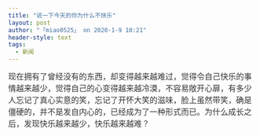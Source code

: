 ```yaml
---
title: "说一下今天的你为什么不快乐"
layout: post
author: "「miao0525」 on 2020-1-9 10:21"
header-style: text
tags:
  - 新闻
---
```


<head></head>
<body>
 <font color="#333333"><font face="arial"><font style="font-size:16px">现在拥有了曾经没有的东西，却变得越来越难过，觉得令自己快乐的事情越来越少，觉得自己的心变得越来越冷漠，不容易敞开心扉，有多少人忘记了真心实意的笑，忘记了开怀大笑的滋味，脸上虽然带笑，确是僵硬的，并不是发自内心的，已经成为了一种形式而已。为什么成长之后，发现快乐越来越少，快乐越来越难？</font></font></font>
 <br> 
 <font color="#333333"><font face="arial"><font style="font-size:16px"><br> </font></font></font>
 <br>
</body>


